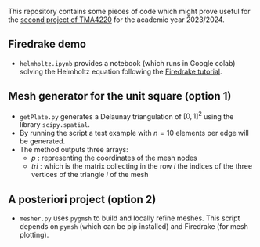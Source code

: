 This repository contains some pieces of code which might prove useful for the [second project of TMA4220](https://wiki.math.ntnu.no/tma4220/2023h/project) for the academic year 2023/2024.

## Firedrake demo

- `helmholtz.ipynb` provides a notebook (which runs in Google colab) solving the Helmholtz equation following the [Firedrake tutorial](https://www.firedrakeproject.org/demos/helmholtz.py.html). 

## Mesh generator for the unit square (option 1)
- `getPlate.py` generates a Delaunay triangulation of $[0,1]^2$ using the library `scipy.spatial`.
- By running the script a test example with $n=10$ elements per edge will be generated.
- The method outputs three arrays:
  - $p$ : representing the coordinates of the mesh nodes
  - $tri$ : which is the matrix collecting in the row $i$ the indices of the three vertices of the triangle $i$ of the mesh

## A posteriori project (option 2)

- `mesher.py` uses `pygmsh` to build and locally refine meshes. This script depends on `pymsh` (which can be pip installed) and Firedrake (for mesh plotting).